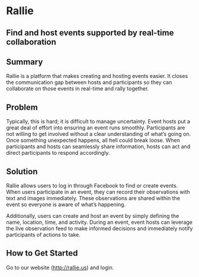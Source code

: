 # Rallie #
 
## Find and host events supported by real-time collaboration ##

## Summary ##
Rallie is a platform that makes creating and hosting events easier. It closes
the communication gap between hosts and participants so they can collaborate on
those events in real-time and rally together.

## Problem ##
Typically, this is hard; it is difficult to manage uncertainty. Event hosts put
a great deal of effort into ensuring an event runs smoothly. Participants are
not willing to get involved without a clear understanding of what’s going on.
Once something unexpected happens, all hell could break loose. When
participants and hosts can seamlessly share information, hosts can act and
direct participants to respond accordingly.

## Solution ##
Rallie allows users to log in through Facebook to find or create events. When
users participate in an event, they can record their observations with text and
images immediately. These observations are shared within the event so everyone
is aware of what’s happening.

Additionally, users can create and host an event by simply defining the name,
location, time, and activity. During an event, event hosts can leverage the
live observation feed to make informed decisions and immediately notify
participants of actions to take.

<!-- ## Quote from You ## -->
<!-- "Find, engage, and run local events in your community with ease"  -->

## How to Get Started ##
Go to our website (http://rallie.us) and login.

<!-- ## Closing and Call to Action ## -->
<!-- Find, engage, and run local events in your community with ease. -->
